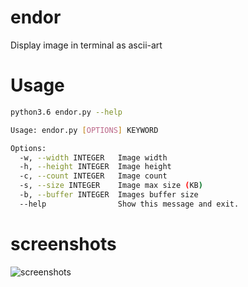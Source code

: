 # endor 

Display image in terminal as ascii-art

# Usage

```bash
python3.6 endor.py --help

Usage: endor.py [OPTIONS] KEYWORD

Options:
  -w, --width INTEGER   Image width
  -h, --height INTEGER  Image height
  -c, --count INTEGER   Image count
  -s, --size INTEGER    Image max size (KB)
  -b, --buffer INTEGER  Images buffer size
  --help                Show this message and exit.
```

# screenshots

![screenshots](screenshots.gif)